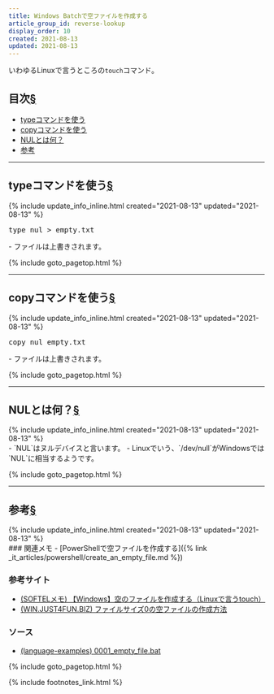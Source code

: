 ```yaml
---
title: Windows Batchで空ファイルを作成する
article_group_id: reverse-lookup
display_order: 10
created: 2021-08-13
updated: 2021-08-13
---
```

いわゆるLinuxで言うところの`touch`コマンド。
## <a name="index">目次</a><a class="heading-anchor-permalink" href="#目次">§</a>

<ul id="index_ul">
<li><a href="#typeコマンドを使う">typeコマンドを使う</a></li>
<li><a href="#copyコマンドを使う">copyコマンドを使う</a></li>
<li><a href="#NULとは何？">NULとは何？</a></li>
<li><a href="#参考">参考</a></li>
</ul>

* * *
## <a name="typeコマンドを使う">typeコマンドを使う</a><a class="heading-anchor-permalink" href="#typeコマンドを使う">§</a>
<div class="chapter-updated">{% include update_info_inline.html created="2021-08-13" updated="2021-08-13" %}</div>
<div class="code-box no-title">
<pre>
type nul &gt; empty.txt
</pre>
</div>
- ファイルは上書きされます。

{% include goto_pagetop.html %}

* * *
## <a name="copyコマンドを使う">copyコマンドを使う</a><a class="heading-anchor-permalink" href="#copyコマンドを使う">§</a>
<div class="chapter-updated">{% include update_info_inline.html created="2021-08-13" updated="2021-08-13" %}</div>
<div class="code-box no-title">
<pre>
copy nul empty.txt
</pre>
</div>
- ファイルは上書きされます。

{% include goto_pagetop.html %}

* * *
## <a name="NULとは何？">NULとは何？</a><a class="heading-anchor-permalink" href="#NULとは何？">§</a>
<div class="chapter-updated">{% include update_info_inline.html created="2021-08-13" updated="2021-08-13" %}</div>
- `NUL`はヌルデバイスと言います。
- Linuxでいう、`/dev/null`がWindowsでは`NUL`に相当するようです。

{% include goto_pagetop.html %}

* * *
## <a name="参考">参考</a><a class="heading-anchor-permalink" href="#参考">§</a>
<div class="chapter-updated">{% include update_info_inline.html created="2021-08-13" updated="2021-08-13" %}</div>
### 関連メモ
- [PowerShellで空ファイルを作成する]({% link _it_articles/powershell/create_an_empty_file.md %})

### 参考サイト
- [(SOFTELメモ) 【Windows】空のファイルを作成する（Linuxで言うtouch）](https://www.softel.co.jp/blogs/tech/archives/4596)
- [(WIN.JUST4FUN.BIZ) ファイルサイズ0の空ファイルの作成方法](https://win.just4fun.biz/?%E3%82%B3%E3%83%9E%E3%83%B3%E3%83%89%E3%83%97%E3%83%AD%E3%83%B3%E3%83%97%E3%83%88/%E3%83%95%E3%82%A1%E3%82%A4%E3%83%AB%E3%82%B5%E3%82%A4%E3%82%BA0%E3%81%AE%E7%A9%BA%E3%83%95%E3%82%A1%E3%82%A4%E3%83%AB%E3%81%AE%E4%BD%9C%E6%88%90%E6%96%B9%E6%B3%95)

### ソース
- [(language-examples) 0001_empty_file.bat](https://github.com/fumokmm/language-examples/blob/main/Windows_Batch/0001_empty_file.bat)

{% include goto_pagetop.html %}

{% include footnotes_link.html %}
